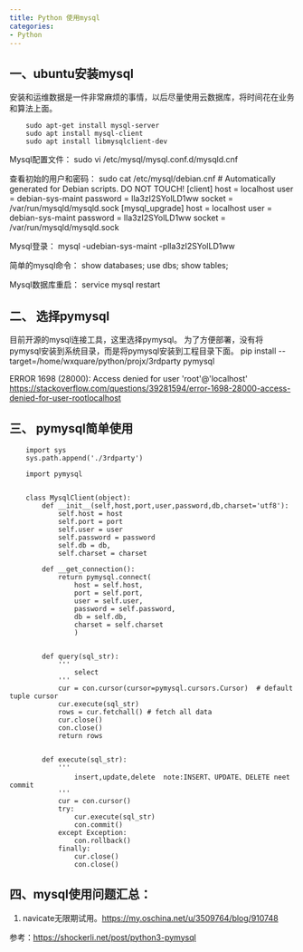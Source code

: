 ```yaml
---
title: Python 使用mysql
categories:
- Python
---
```


## 一、ubuntu安装mysql
安装和运维数据是一件非常麻烦的事情，以后尽量使用云数据库，将时间花在业务和算法上面。
```
	sudo apt-get install mysql-server
	sudo apt install mysql-client
	sudo apt install libmysqlclient-dev
```

Mysql配置文件：
	sudo vi /etc/mysql/mysql.conf.d/mysqld.cnf

查看初始的用户和密码：
sudo cat /etc/mysql/debian.cnf
	# Automatically generated for Debian scripts. DO NOT TOUCH!
	[client]
	host     = localhost
	user     = debian-sys-maint
	password = lla3zI2SYolLD1ww
	socket   = /var/run/mysqld/mysqld.sock
	[mysql_upgrade]
	host     = localhost
	user     = debian-sys-maint
	password = lla3zI2SYolLD1ww
	socket   = /var/run/mysqld/mysqld.sock

Mysql登录：
	mysql -udebian-sys-maint -plla3zI2SYolLD1ww

简单的mysql命令：
	show databases;
	use dbs;
	show tables;

Mysql数据库重启：
	service mysql restart

## 二、 选择pymysql
目前开源的mysql连接工具，这里选择pymysql。
为了方便部署，没有将pymysql安装到系统目录，而是将pymysql安装到工程目录下面。
pip install --target=/home/wxquare/python/projx/3rdparty pymysql

ERROR 1698 (28000): Access denied for user 'root'@'localhost'
https://stackoverflow.com/questions/39281594/error-1698-28000-access-denied-for-user-rootlocalhost

## 三、 pymysql简单使用

```
	import sys
	sys.path.append('./3rdparty')

	import pymysql


	class MysqlClient(object):
		def __init__(self,host,port,user,password,db,charset='utf8'):
			self.host = host
			self.port = port
			self.user = user
			self.password = password
			self.db = db,
			self.charset = charset

		def __get_connection():
			return pymysql.connect(
				host = self.host,
				port = self.port,
				user = self.user,
				password = self.password,
				db = self.db,
				charset = self.charset
				)


		def query(sql_str):
			'''
				select
			'''
			cur = con.cursor(cursor=pymysql.cursors.Cursor)  # default tuple cursor
			cur.execute(sql_str)
			rows = cur.fetchall() # fetch all data
			cur.close()
			con.close()
			return rows


		def execute(sql_str):
			'''
				insert,update,delete  note:INSERT、UPDATE、DELETE neet commit
			'''
			cur = con.cursor()
			try:
				cur.execute(sql_str)
				con.commit()
			except Exception:
				con.rollback()
			finally:
				cur.close()
				con.close()
```


## 四、mysql使用问题汇总：
1. navicate无限期试用。https://my.oschina.net/u/3509764/blog/910748


参考：https://shockerli.net/post/python3-pymysql
